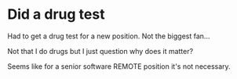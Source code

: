 # Did a drug test

Had to get a drug test for a new position. Not the biggest fan...

Not that I do drugs but I just question why does it matter?

Seems like for a senior software REMOTE position it's not necessary.
